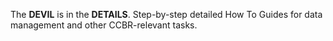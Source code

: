 The **DEVIL** is in the **DETAILS**. Step-by-step detailed How To Guides for data management and other CCBR-relevant tasks.